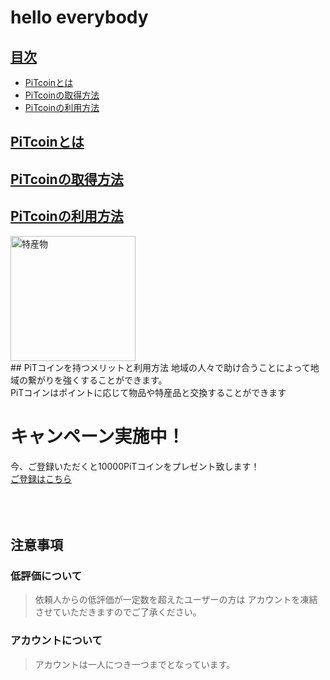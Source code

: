 # hello everybody
## <a href="#index">目次</a>
* [PiTcoinとは](#anchor1)
* [PiTcoinの取得方法](#anchor2)
* [PiTcoinの利用方法](#anchor3)
<a id="#anchor1"></a>

## <a href="#anchor1">PiTcoinとは</a> 

<a id="anchor2"></a>

## <a href="#anchor1">PiTcoinの取得方法</a>  

<a id="anchor3"></a>

## <a href="#anchor2">PiTcoinの利用方法</a>

<img width="200px" alt="特産物" src="http://4.bp.blogspot.com/-14XsgOnPSrg/VoX5JD6nDEI/AAAAAAAA2Sg/VSyE7I4uhn4/s800/chisanchisyou_tokusanhin.png">
<br>
## PiTコインを持つメリットと利用方法
地域の人々で助け合うことによって地域の繋がりを強くすることができます。<br>
PiTコインはポイントに応じて物品や特産品と交換することができます

# キャンペーン実施中！
今、ご登録いただくと10000PiTコインをプレゼント致します！<br>
[ご登録はこちら]()
<br>
<br>
<br>
<br>
## 注意事項

### 低評価について
>依頼人からの低評価が一定数を超えたユーザーの方は
>アカウントを凍結させていただきますのでご了承ください。
### アカウントについて
>アカウントは一人につき一つまでとなっています。

